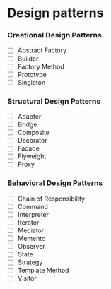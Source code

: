 # Design patterns
### Creational Design Patterns
- [ ] Abstract Factory
- [ ] Builder
- [ ] Factory Method
- [ ] Prototype
- [ ] Singleton

### Structural Design Patterns
- [ ] Adapter
- [ ] Bridge
- [ ] Composite
- [ ] Decorator
- [ ] Facade
- [ ] Flyweight
- [ ] Proxy

### Behavioral Design Patterns
- [ ] Chain of Responsibility
- [ ] Command
- [ ] Interpreter
- [ ] Iterator
- [ ] Mediator
- [ ] Memento
- [ ] Observer
- [ ] State
- [ ] Strategy
- [ ] Template Method
- [ ] Visitor
